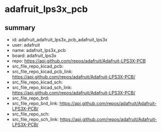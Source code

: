 # adafruit_lps3x_pcb
 
## summary 
* id: adafruit_adafruit_lps3x_pcb_adafruit_lps3x
* user: adafruit
* name: adafruit_lps3x_pcb
* board: adafruit_lps3x
* repo: https://api.github.com/repos/adafruit/Adafruit-LPS3X-PCB
* src_file_repo_kicad_pcb: 
* src_file_repo_kicad_pcb_link: https://api.github.com/repos/adafruit/Adafruit-LPS3X-PCB/
* src_file_repo_kicad_sch: 
* src_file_repo_kicad_sch_link: https://api.github.com/repos/adafruit/Adafruit-LPS3X-PCB/
* src_file_repo_brd: 
* src_file_repo_brd_link: https://api.github.com/repos/adafruit/Adafruit-LPS3X-PCB/
* src_file_repo_sch: 
* src_file_repo_sch_link: https://api.github.com/repos/adafruit/Adafruit-LPS3X-PCB/




